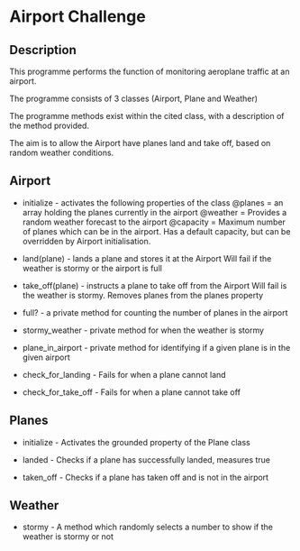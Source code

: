 Airport Challenge
=================

## Description
This programme performs the function of monitoring aeroplane traffic at an airport.

The programme consists of 3 classes (Airport, Plane and Weather)

The programme methods exist within the cited class, with a description of the method provided.

The aim is to allow the Airport have planes land and take off, based on random weather conditions.

## Airport

* initialize - activates the following properties of the class
    @planes = an array holding the planes currently in the airport
    @weather = Provides a random weather forecast to the airport
    @capacity = Maximum number of planes which can be in the airport.
                Has a default capacity, but can be overridden by Airport initialisation.

* land(plane) - lands a plane and stores it at the Airport
    Will fail if the weather is stormy or the airport is full

* take_off(plane) - instructs a plane to take off from the Airport
    Will fail is the weather is stormy. Removes planes from the planes property

* full? - a private method for counting the number of planes in the airport

* stormy_weather - private method for when the weather is stormy

* plane_in_airport - private method for identifying if a given plane is in the given airport

* check_for_landing - Fails for when a plane cannot land

* check_for_take_off - Fails for when a plane cannot take off

## Planes

* initialize - Activates the grounded property of the Plane class

* landed - Checks if a plane has successfully landed, measures true

* taken_off - Checks if a plane has taken off and is not in the airport

## Weather

* stormy - A method which randomly selects a number to show if the weather is stormy or not
